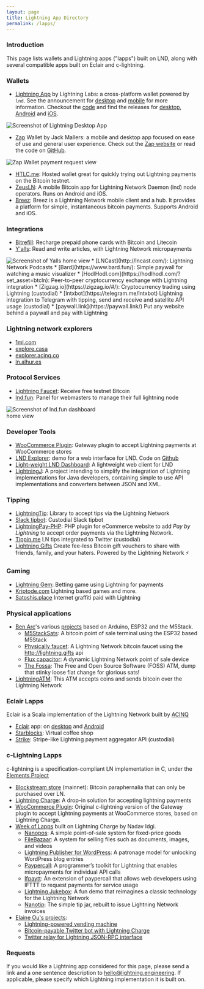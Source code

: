 ```yaml
---
layout: page
title: Lightning App Directory
permalink: /lapps/
---
```


### Introduction

This page lists wallets and Lightning apps ("lapps") built on LND, along with several
compatible apps built on Eclair and c-lightning.

### Wallets

* [Lightning App](https://github.com/lightninglabs/lightning-app) by Lightning Labs:
  a cross-platform wallet powered by `lnd`. See the announcement for
  [desktop](https://blog.lightning.engineering/announcement/2019/04/23mainnet-app.html)
  and [mobile](https://blog.lightning.engineering/announcement/2019/06/19/mobile-app.html)
  for more information. Checkout the [code](https://github.com/lightninglabs/lightning-app)
  and find the releases for
  [desktop](https://github.com/lightninglabs/lightning-app/releases),
  [Android](https://play.google.com/apps/testing/engineering.lightning.LightningMainnet)
  and [iOS](https://testflight.apple.com/join/xx23MrBp).  
<img src="/assets/lapps/lnd_desktop_app.png" alt="Screenshot of Lightning Desktop App" style="max-width: 80%;"/>

* [Zap](https://zap.jackmallers.com/) Wallet by Jack Mallers: a mobile and desktop app focused on ease of
  use and general user experience. Check out the [Zap website](https://zap.jackmallers.com/) or read the code on
  [GitHub](https://github.com/LN-Zap).  
<img src="/assets/lapps/zap.png" alt="Zap Wallet payment request view" style="max-width: 80%;"/>

* [HTLC.me](https://htlc.me/): Hosted wallet great for quickly trying out
  Lightning payments on the Bitcoin testnet.
* [ZeusLN](https://zeusln.app/):
  A mobile Bitcoin app for Lightning Network Daemon (lnd) node operators. Runs on Android and iOS.
* [Breez](https://breez.technology/): Breez is a Lightning Network mobile client and a hub.
  It provides a platform for simple, instantaneous bitcoin payments. Supports Android and iOS.

### Integrations

* [Bitrefill](https://en.bitrefill.com/): Recharge prepaid phone cards with
  Bitcoin and Litecoin
* [Y'alls](http://yalls.org/): Read and write articles, with Lightning Network
  micropayments  
<img src="/assets/lapps/yalls.png" alt="Screenshot of Yalls home view" style="max-width: 50%;"/>
* [LNCast](http://lncast.com/): Lightning Network Podcasts
* [Bard](https://www.bard.fun/): Simple paywall for watching a music visualizer
* [HodlHodl.com](https://hodlhodl.com/?set_asset=btcln): Peer-to-peer cryptocurrency
  exchange with Lightning integration
* [Zigzag.io](https://zigzag.io/#/): Cryptocurrency trading using Lightning
  (custodial)
* [lntxbot](https://telegram.me/lntxbot) Lightning integration to Telegram with
  tipping, send and receive and satellite API usage (custodial)
* [paywall.link](https://paywall.link/) Put any website behind a paywall and pay with Lightning

### Lightning network explorers

* [1ml.com](https://1ml.com/)
* [explore.casa](https://explore.casa/)
* [explorer.acinq.co](https://explorer.acinq.co/)
* [ln.alhur.es](https://ln.alhur.es/)

### Protocol Services

* [Lightning Faucet](https://faucet.lightning.community/): Receive free testnet
  Bitcoin
* [lnd.fun](http://lnd.fun/): Panel for webmasters to manage their full lightning node  
<img src="/assets/lapps/lnd.fun.png" alt="Screenshot of lnd.fun dashboard home view" style="max-width: 50%;"/>

### Developer Tools

* [WooCommerce
  Plugin](https://github.com/joaodealmeida/woocommerce-gateway-lightning):
  Gateway plugin to accept Lightning payments at WooCommerce stores
* [LND Explorer](https://demo1.lndexplorer.com/): demo for a web interface for
  LND. Code on [Github](https://github.com/altangent/lnd-explorer)
* [Light-weight LND Dashboard](https://github.com/mably/lncli-web): A
  lightweight web client for LND
* [LightningJ](http://www.lightningj.org/): A project intending to simplify the
  integration of Lightning implementations for Java developers, containing
  simple to use API implementations and converters between JSON and XML.

### Tipping
* [LightningTip](https://github.com/michael1011/lightningtip): Library to accept
  tips via the Lightning Network
* [Slack tipbot](https://github.com/CryptoFR/ln-tip-slack): Custodial Slack
  tipbot
* [LightningPay-PHP](https://github.com/robclark56/lightningPay-PHP): PHP plugin
  for eCommerce website to add _Pay by Lightning_ to accept order payments via the
  Lightning Network. 
* [Tippin.me](https://tippin.me/) LN tips integrated to Twitter (custodial)
* [Lightning Gifts](https://lightning.gifts/) Create fee-less Bitcoin gift
  vouchers to share with friends, family, and your haters. Powered by the Lightning Network ⚡

### Gaming
* [Lightning Gem](https://lightninggem.com/): Betting game using Lightning for
  payments
* [Kriptode.com](https://kriptode.com/) Lightning based games and more.
* [Satoshis.place](https://satoshis.place/) Internet graffiti paid with Lightning

### Physical applications
* [Ben Arc](https://twitter.com/BTCSocialist)'s various [projects](https://github.com/arcbtc/)
based on Arduino, ESP32 and the M5Stack.
  * [M5StackSats](https://github.com/arcbtc/M5StackSats):
    A bitcoin point of sale terminal using the ESP32 based M5Stack 
  * [Physically faucet](https://github.com/arcbtc/physically-faucet):
    A Lightning Network bitcoin faucet using the <http://lightning.gifts> api
  * [Flux capacitor](https://github.com/arcbtc/flux-capacitor):
    A dynamic Lightning Network point of sale device
  * [The Fossa](https://github.com/arcbtc/The-Fossa):
    The Free and Open Source Software (FOSS) ATM, dump that stinky loose fiat change for glorious sats!
* [LightningATM](https://github.com/21isenough/LightningATM):
  This ATM accepts coins and sends bitcoin over the Lightning Network

### Eclair Lapps

Eclair is a Scala implementation of the Lightning Network built by [ACINQ](https://acinq.co/)

* [Eclair](https://github.com/ACINQ/eclair) app: on
  [desktop](https://github.com/ACINQ/eclair/releases) and
  [Android](https://play.google.com/store/apps/details?id=fr.acinq.eclair.wallet.mainnet2)
* [Starblocks](https://starblocks.acinq.co/#/): Virtual coffee shop
* [Strike](https://strike.acinq.co/#/): Stripe-like Lightning payment aggregator
  API (custodial)

### c-Lightning Lapps

c-lightning is a specification-compliant LN implementation in C, under the
[Elements Project](https://elementsproject.org/)

* [Blockstream store](https://store.blockstream.com/) (mainnet): Bitcoin
  paraphernalia that can only be purchased over LN.
* [Lightning Charge](https://github.com/ElementsProject/lightning-charge): A
  drop-in solution for accepting lightning payments
* [WooCommerce
  Plugin](https://github.com/ElementsProject/woocommerce-gateway-lightning):
  Original c-lightning version of the Gateway plugin to accept Lightning
  payments at WooCommerce stores, based on Lightning Charge.
* [Week of
  Lapps](https://blockstream.com/2018/03/29/blockstreams-week-of-lapps-ends.html)
  built on Lightning Charge by Nadav Idgi.
  * [Nanopos](https://github.com/ElementsProject/nanopos): A simple
    point-of-sale system for fixed-price goods
  * [FileBazaar](https://github.com/ElementsProject/filebazaar): A system for
    selling files such as documents, images, and videos
  * [Lightning Publisher for
    WordPress](https://github.com/ElementsProject/wordpress-lightning-publisher):
    A patronage model for unlocking WordPress blog entries
  * [Paypercall](https://github.com/ElementsProject/paypercall): A programmer’s
    toolkit for Lightning that enables micropayments for individual API calls
  * [Ifpaytt](https://github.com/ElementsProject/ifpaytt): An extension of
    paypercall that allows web developers using IFTTT to request payments for
    service usage
  * [Lightning Jukebox](https://github.com/ElementsProject/lightning-jukebox):
    A fun demo that reimagines a classic technology for the Lightning Network
  * [Nanotip](https://github.com/ElementsProject/nanotip): The simple tip jar,
    rebuilt to issue Lightning Network invoices
* [Elaine Ou's projects](https://elaineou.com/shop/): 
  * [Lightning-powered vending machine](https://github.com/elaineo/Jellybean)
  * [Bitcoin-payable Twitter bot with Lightning Charge](https://github.com/elaineo/lightningbot)
  * [Twitter relay for Lightning JSON-RPC interface](https://github.com/elaineo/LightningBuddy)

### Requests

If you would like a Lightning app considered for this page, please send a
link and a one sentence description to <hello@lightning.engineering>.
If applicable, please specify which Lightning implementation it is built on.
